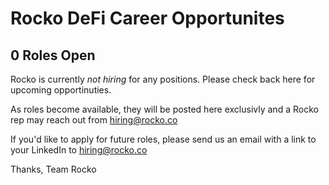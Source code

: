 # Rocko DeFi Career Opportunites

## 0 Roles Open

Rocko is currently *not hiring* for any positions. Please check back here for upcoming opportinuties.

As roles become available, they will be posted here exclusivly and a Rocko rep may reach out from [hiring@rocko.co](mailto:hiring@rocko.co)

If you'd like to apply for future roles, please send us an email with a link to your LinkedIn to [hiring@rocko.co](mailto:hiring@rocko.co)

Thanks,
Team Rocko
